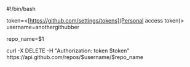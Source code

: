 #!/bin/bash

token=<[https://github.com/settings/tokens](Personal access token)>
username=anothergithubber

repo_name=$1

curl -X DELETE -H "Authorization: token $token" https://api.github.com/repos/$username/$repo_name
